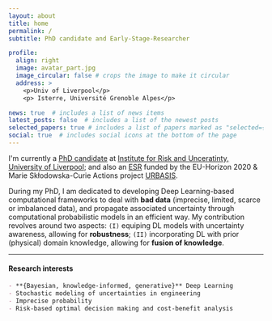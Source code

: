 ```yaml
---
layout: about
title: home
permalink: /
subtitle: PhD candidate and Early-Stage-Researcher

profile:
  align: right
  image: avatar_part.jpg
  image_circular: false # crops the image to make it circular
  address: >
    <p>Univ of Liverpool</p>
    <p> Isterre, Université Grenoble Alpes</p>

news: true  # includes a list of news items
latest_posts: false  # includes a list of the newest posts
selected_papers: true # includes a list of papers marked as "selected={true}"
social: true  # includes social icons at the bottom of the page
---
```


I'm currently a <u>PhD candidate</u> at <a href='https://riskinstitute.uk'>Institute for Risk and Unceratinty, University of Liverpool</a>; and also an <u>ESR</u> funded by the EU-Horizon 2020 & Marie Skłodowska-Curie Actions project <a href="https://urbasis-eu.osug.fr">URBASIS</a>.

During my PhD, I am dedicated to developing Deep Learning-based computational frameworks to deal with **bad data** (imprecise, limited, scarce or imbalanced data), and propagate associated uncertainty through computational probabilistic models in an efficient way. My contribution revolves around two aspects: `(I)` equiping DL models with uncertainty awareness, allowing for **robustness**; `(II)` incorporating DL with prior (physical) domain knowledge, allowing for **fusion of knowledge**.

*** 

#### Research interests
```markdown
- **{Bayesian, knowledge-informed, generative}** Deep Learning
- Stochastic modeling of uncertainties in engineering
- Imprecise probability
- Risk-based optimal decision making and cost-benefit analysis
```
